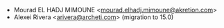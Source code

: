 - Mourad EL HADJ MIMOUNE \<<mourad.elhadj.mimoune@akretion.com>\>
- Alexei Rivera \<<arivera@archeti.com>\> (migration to 15.0)
